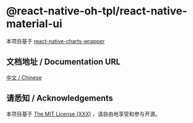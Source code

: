 # @react-native-oh-tpl/react-native-material-ui
本项目基于 [react-native-charts-wrapper](https://github.com/wuxudong/react-native-charts-wrapper)

## 文档地址 / Documentation URL 

[中文 / Chinese](https://gitee.com/react-native-oh-library/usage-docs/blob/master/zh-cn/react-native-charts-wrapper.md)


## 请悉知 / Acknowledgements

本项目基于 [The MIT License (XXX)](https://mitlicense.org/) ，请自由地享受和参与开源。
